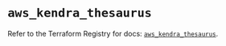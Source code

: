 # `aws_kendra_thesaurus`

Refer to the Terraform Registry for docs: [`aws_kendra_thesaurus`](https://registry.terraform.io/providers/hashicorp/aws/4.67.0/docs/resources/kendra_thesaurus).
